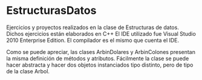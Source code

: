 EstructurasDatos
================

Ejercicios y proyectos realizados en la clase de Estructuras de datos. Dichos ejercicios están elaborados en C++
El IDE utilizado fue Visual Studio 2010 Enterprise Edition. El compilador es el mismo que cuenta el IDE.

Como se puede apreciar, las clases ArbinDolares y ArbinColones presentan la misma definición de métodos y atributos.
Fácilmente la clase se puede hacer abstracta y hacer dos objetos instanciados tipo distinto, pero de tipo de la clase Arbol.
